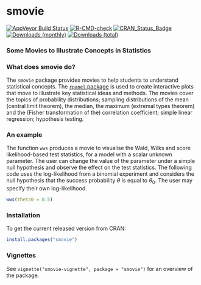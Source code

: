 
<!-- README.md is generated from README.Rmd. Please edit that file -->

# smovie

[![AppVeyor Build
Status](https://ci.appveyor.com/api/projects/status/github/paulnorthrop/smovie?branch=master&svg=true)](https://ci.appveyor.com/project/paulnorthrop/smovie)
[![R-CMD-check](https://github.com/paulnorthrop/smovie/actions/workflows/R-CMD-check.yaml/badge.svg)](https://github.com/paulnorthrop/smovie/actions/workflows/R-CMD-check.yaml)
[![CRAN_Status_Badge](https://www.r-pkg.org/badges/version/smovie)](https://cran.r-project.org/package=smovie)
[![Downloads
(monthly)](https://cranlogs.r-pkg.org/badges/smovie?color=brightgreen)](https://cran.r-project.org/package=smovie)
[![Downloads
(total)](https://cranlogs.r-pkg.org/badges/grand-total/smovie?color=brightgreen)](https://cran.r-project.org/package=smovie)

### Some Movies to Illustrate Concepts in Statistics

### What does smovie do?

The `smovie` package provides movies to help students to understand
statistical concepts. The [`rpanel`
package](https://cran.r-project.org/package=rpanel) is used to create
interactive plots that move to illustrate key statistical ideas and
methods. The movies cover the topics of probability distributions;
sampling distributions of the mean (central limit theorem), the median,
the maximum (extremal types theorem) and the (Fisher transformation of
the) correlation coefficient; simple linear regression; hypothesis
testing.

### An example

The function `wws` produces a movie to visualise the Wald, Wilks and
score likelihood-based test statistics, for a model with a scalar
unknown parameter. The user can change the value of the parameter under
a simple null hypothesis and observe the effect on the test statistics.
The following code uses the log-likelihood from a binomial experiment
and considers the null hypothesis that the success probability $\theta$
is equal to $\theta_0$. The user may specify their own log-likelihood.

``` r
wws(theta0 = 0.5)
```

### Installation

To get the current released version from CRAN:

``` r
install.packages("smovie")
```

### Vignettes

See `vignette("smovie-vignette", package = "smovie")` for an overview of
the package.
